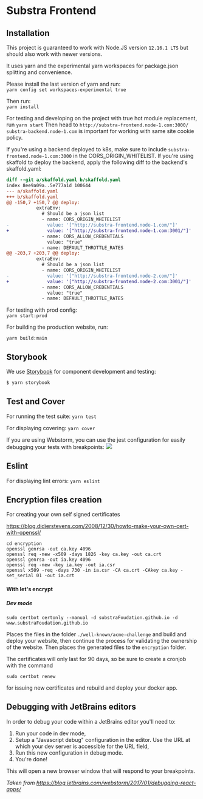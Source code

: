 # Substra Frontend

## Installation

This project is guaranteed to work with Node.JS version `12.16.1 LTS` but should also work with newer versions.

It uses yarn and the experimental yarn workspaces for package.json splitting and convenience.

Please install the last version of yarn and run:<br/>
`yarn config set workspaces-experimental true`

Then run:<br/>
`yarn install`

For testing and developing on the project with true hot module replacement, run
`yarn start`
Then head to `http://substra-frontend.node-1.com:3000/` `substra-backend.node-1.com` is important for working with same site cookie policy. 

If you're using a backend deployed to k8s, make sure to include `substra-frontend.node-1.com:3000` in the CORS_ORIGIN_WHITELIST. If you're using skaffold to deploy the backend, apply the following diff to the backend's skaffold.yaml:

```diff
diff --git a/skaffold.yaml b/skaffold.yaml
index 8ee9a09a..5e777a1d 100644
--- a/skaffold.yaml
+++ b/skaffold.yaml
@@ -150,7 +150,7 @@ deploy:
           extraEnv:
             # Should be a json list
             - name: CORS_ORIGIN_WHITELIST
-              value: '["http://substra-frontend.node-1.com/"]'
+              value: '["http://substra-frontend.node-1.com:3001/"]'
             - name: CORS_ALLOW_CREDENTIALS
               value: "true"
             - name: DEFAULT_THROTTLE_RATES
@@ -203,7 +203,7 @@ deploy:
           extraEnv:
             # Should be a json list
             - name: CORS_ORIGIN_WHITELIST
-              value: '["http://substra-frontend.node-2.com/"]'
+              value: '["http://substra-frontend.node-2.com:3001/"]'
             - name: CORS_ALLOW_CREDENTIALS
               value: "true"
             - name: DEFAULT_THROTTLE_RATES
```

For testing with prod config:<br/>
`yarn start:prod`

For building the production website, run:
```
yarn build:main
```

## Storybook

We use [Storybook](https://storybook.js.org/) for component development and testing:

```sh
$ yarn storybook
```

## Test and Cover

For running the test suite:
`yarn test`

For displaying covering:
`yarn cover`

If you are using Webstorm, you can use the jest configuration for easily debugging your tests with breakpoints:
![](jest.png)

## Eslint

For displaying lint errors:
`yarn eslint`

## Encryption files creation

For creating your own self signed certificates

https://blog.didierstevens.com/2008/12/30/howto-make-your-own-cert-with-openssl/
```shell
cd encryption
openssl genrsa -out ca.key 4096
openssl req -new -x509 -days 1826 -key ca.key -out ca.crt
openssl genrsa -out ia.key 4096
openssl req -new -key ia.key -out ia.csr
openssl x509 -req -days 730 -in ia.csr -CA ca.crt -CAkey ca.key -set_serial 01 -out ia.crt
```


#### With let's encrypt

##### Dev mode

```shell
sudo certbot certonly --manual -d substraFoudation.github.io -d www.substraFoudation.github.io
```

Places the files in the folder `./well-known/acme-challenge` and build and deploy your website, then continue the process for validating the ownership of the website.
Then places the generated files to the `encryption` folder.

The certificates will only last for 90 days, so be sure to create a cronjob with the command
```shell
sudo certbot renew
```
for issuing new certificates and rebuild and deploy your docker app.

## Debugging with JetBrains editors

In order to debug your code within a JetBrains editor you'll need to:

1. Run your code in dev mode,
2. Setup a "Javascript debug" configuration in the editor. Use the URL at which your dev server is accessible for the URL field,
3. Run this new configuration in debug mode.
4. You're done!

This will open a new browser window that will respond to your breakpoints.

*Taken from https://blog.jetbrains.com/webstorm/2017/01/debugging-react-apps/*
